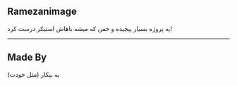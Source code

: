 ## Ramezanimage
یه پروژه بسیار پیچیده و خفن که میشه باهاش استیکر درست کرد!

---

## Made By

یه بیکار (مثل خودت)